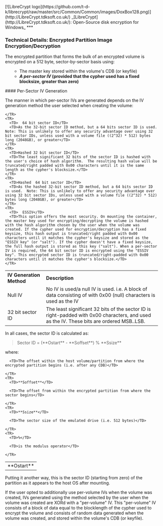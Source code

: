 

<meta content="text/html; charset=UTF-8" http-equiv="Content-Type">
<meta name="keywords" content="disk encryption, security, transparent, AES, plausible deniability, virtual drive, Linux, MS Windows, portable, USB drive, partition">
<meta name="description" content="LibreCrypt: An Open-Source transparent encryption program for PCs. With this software, you can create one or more &quot;containers&quot; on your PC - which appear as disks, anything written to these disks is automatically encrypted before being stored on your hard drive.">

<meta name="author" content="Sarah Dean">
<meta name="copyright" content="Copyright 2004, 2005, 2006, 2007, 2008 Sarah Dean 2015 tdk">


<TITLE>Technical Details: Encrypted Partition Image Encryption/Decryption</TITLE>

<link href="https://raw.githubusercontent.com/t-d-k/librecrypt/master/docs/styles_common.css" rel="stylesheet" type="text/css">


<link rel="shortcut icon" href="https://github.com/t-d-k/librecrypt/raw/master/src/Common/Common/images/DoxBox.ico" type="image/x-icon">

<SPAN CLASS="master_link">
[![LibreCrypt logo](https://github.com/t-d-k/librecrypt/raw/master/src/Common/Common/images/DoxBox128.png)](http://LibreCrypt.tdksoft.co.uk/)
</SPAN>
<SPAN CLASS="master_title">
_[LibreCrypt](http://LibreCrypt.tdksoft.co.uk/): Open-Source disk encryption for Windows_
</SPAN>
***

      
            

### Technical Details: Encrypted Partition Image Encryption/Decryption

The encrypted partition that forms the bulk of an encrypted volume is encrypted on a 512 byte, sector-by-sector basis using:

<UL>

* The master key stored within the volume's CDB (or keyfile)
* **_A per-sector IV_ (provided that the cypher used has a fixed blocksize, greater than zero)**

</UL>

<A NAME="level_4_heading_1">
#### Per-Sector IV Generation
</A>

The manner in which per-sector IVs are generated depends on the IV
generation method the user selected when creating the volume:

<TABLE style="text-align: left;">

  <TBODY>
    <TR>
      <TH>IV Generation Method </TH>
      <TH>Description </TH>
    </TR>
    <TR>
      <TD>Null IV</TD>
      <TD>No IV is used/a null IV is used.  i.e. A block of data consisting of with 0x00 (null) characters is used as the IV</TD>
    </TR>
    <TR>
      <TD> 32 bit sector ID</TD>
      <TD>The least significant 32 bits of the sector ID is right-padded with 0x00 characters, and used as the IV.  These bits are ordered MSB..LSB.</TD>

    </TR>
    <TR>
      <TD>  64 bit sector ID</TD>
      <TD>As the 32-bit sector ID method, but a 64 bits sector ID is used.  Note: This is unlikely to offer any security advantage over using 32 bit sector IDs, unless used with a volume file ((2^32) * 512) bytes long (2048GB), or greater</TD>
    </TR>
    <TR>
      <TD>Hashed 32 bit sector ID</TD>
      <TD>The least significant 32 bits of the sector ID is hashed with the user's choice of hash algorithm.  The resulting hash value will be truncated/right padded with 0x00 characters until it is the same length as the cypher's blocksize.</TD>
    </TR>
    <TR>
      <TD>Hashed  64 bit sector ID</TD>
      <TD>As the hashed 32-bit sector ID method, but a 64 bits sector ID is used.  Note: This is unlikely to offer any security advantage over using 32 bit sector IDs, unless used with a volume file ((2^32) * 512) bytes long (2048GB), or greater</TD>
    </TR>
    <TR>
      <TD>  ESSIV</TD>
      <TD>This option offers the most security. On mounting the container, the master key used for encrypting/decrypting the volume is hashed with the hash algorithm chosen by the user when the volume was created. If the cypher used for encryption/decryption has a fixed keysize, this hash output is truncated/right padded with 0x00 characters until it matches the cypher's keysize and stored as the "ESSIV key" (or "salt"). If the cypher doesn't have a fixed keysize, the full hash output is stored as this key ("salt"). When a per-sector IV is required, the 64 bit sector ID is encrypted using the "ESSIV key". This encrypted sector ID is truncated/right-padded with 0x00 characters until it matches the cypher's blocksize.</TD>
    </TR>
  </TBODY>
</TABLE>

In all cases, the sector ID is calculated as:

<blockquote>
Sector ID = (**Ostart** - **Soffset**) % **Ssize**

</blockquote>

where:

<TABLE>

  <TBODY>
    <TR>
      <TD>**Ostart**</TD>

      <TD>The offset within the host volume/partition from where the encrypted partition begins (i.e. after any CDB)</TD>

    </TR>
    <TR>
      <TD>**Soffset**</TD>

      <TD>The offset from within the encrypted partition from where the sector begins</TD>

    </TR>
    <TR>
      <TD>**Ssize**</TD>

      <TD>The sector size of the emulated drive (i.e. 512 bytes)</TD>

    </TR>
    <TR>
      <TD>%</TD>

      <TD>is the modulus operator</TD>

    </TR>
  </TBODY>
</TABLE>

Putting it another way, this is the sector ID (starting from zero) of the partition as it appears to the host OS after mounting.

If the user opted to additionally use per-volume IVs when the volume was created, IVs generated using the method selected by the user when the volume was created are XORd with a "per-volume" IV. This "per-volume" IV consists of a block of data equal to the blocklength of the cypher used to encrypt the volume and consists of random data generated when the volume was created, and stored within the volume's CDB (or keyfile).



